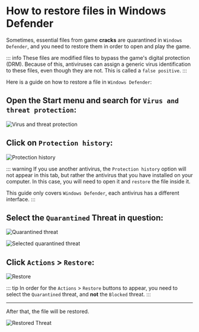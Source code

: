 # How to restore files in Windows Defender

Sometimes, essential files from game **cracks** are quarantined in `Windows Defender`, and you need to restore them in order to open and play the game.

::: info These files are modified files to bypass the game's digital protection (DRM). Because of this, antiviruses can assign a generic virus identification to these files, even though they are not. This is called a `false positive`. 
:::

Here is a guide on how to restore a file in `Windows Defender`:

## Open the Start menu and search for `Virus and threat protection`:

![Virus and threat protection](/ru/assets/guides/virus-and-threat-protection.png)

## Click on `Protection history`:

![Protection history](/ru/assets/guides/protection-history.png)

::: warning If you use another antivirus, the `Protection history` option will not appear in this tab, but rather the antivirus that you have installed on your computer. In this case, you will need to open it and `restore` the file inside it.

This guide only covers `Windows Defender`, each antivirus has a different interface. 
:::

## Select the `Quarantined` Threat in question:

![Quarantined threat](/ru/assets/guides/quarantined-threat.png)

![Selected quarantined threat](/ru/assets/guides/selected-quarantined-threat.png)

## Click `Actions` > `Restore`:

![Restore](/ru/assets/guides/restore.png)

::: tip In order for the `Actions` > `Restore` buttons to appear, you need to select the `Quarantined` threat, and **not** the `Blocked` threat.
:::

___

After that, the file will be restored.

![Restored Threat](/ru/assets/guides/restored-threat.png)